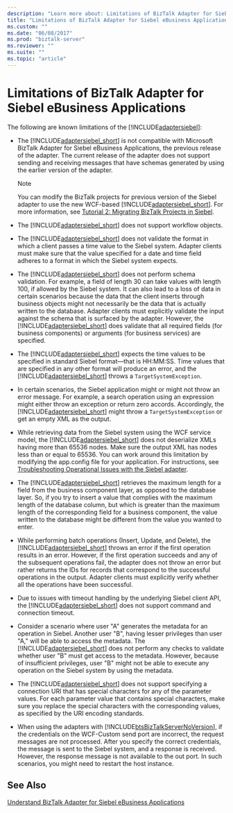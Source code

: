 ```yaml
---
description: "Learn more about: Limitations of BizTalk Adapter for Siebel eBusiness Applications"
title: "Limitations of BizTalk Adapter for Siebel eBusiness Applications"
ms.custom: ""
ms.date: "06/08/2017"
ms.prod: "biztalk-server"
ms.reviewer: ""
ms.suite: ""
ms.topic: "article"
---
```

# Limitations of BizTalk Adapter for Siebel eBusiness Applications
The following are known limitations of the [!INCLUDE[adaptersiebel](../../includes/adaptersiebel-md.md)]:  
  
- The [!INCLUDE[adaptersiebel_short](../../includes/adaptersiebel-short-md.md)] is not compatible with Microsoft BizTalk Adapter for Siebel eBusiness Applications, the previous release of the adapter. The current release of the adapter does not support sending and receiving messages that have schemas generated by using the earlier version of the adapter.  
  
  > [!NOTE]
  >  You can modify the BizTalk projects for previous version of the Siebel adapter to use the new WCF-based [!INCLUDE[adaptersiebel_short](../../includes/adaptersiebel-short-md.md)]. For more information, see [Tutorial 2: Migrating BizTalk Projects in Siebel](tutorial-2-migrating-biztalk-projects-in-siebel.md).  
  
- The [!INCLUDE[adaptersiebel_short](../../includes/adaptersiebel-short-md.md)] does not support workflow objects.  
  
- The [!INCLUDE[adaptersiebel_short](../../includes/adaptersiebel-short-md.md)] does not validate the format in which a client passes a time value to the Siebel system. Adapter clients must make sure that the value specified for a date and time field adheres to a format in which the Siebel system expects.  
  
- The [!INCLUDE[adaptersiebel_short](../../includes/adaptersiebel-short-md.md)] does not perform schema validation. For example, a field of length 30 can take values with length 100, if allowed by the Siebel system. It can also lead to a loss of data in certain scenarios because the data that the client inserts through business objects might not necessarily be the data that is actually written to the database. Adapter clients must explicitly validate the input against the schema that is surfaced by the adapter. However, the [!INCLUDE[adaptersiebel_short](../../includes/adaptersiebel-short-md.md)] does validate that all required fields (for business components) or arguments (for business services) are specified.  
  
- The [!INCLUDE[adaptersiebel_short](../../includes/adaptersiebel-short-md.md)] expects the time values to be specified in standard Siebel format—that is HH:MM:SS. Time values that are specified in any other format will produce an error, and the [!INCLUDE[adaptersiebel_short](../../includes/adaptersiebel-short-md.md)] throws a `TargetSystemException`.  
  
- In certain scenarios, the Siebel application might or might not throw an error message. For example, a search operation using an expression might either throw an exception or return zero accords. Accordingly, the [!INCLUDE[adaptersiebel_short](../../includes/adaptersiebel-short-md.md)] might throw a `TargetSystemException` or get an empty XML as the output.  
  
- While retrieving data from the Siebel system using the WCF service model, the [!INCLUDE[adaptersiebel_short](../../includes/adaptersiebel-short-md.md)] does not deserialize XMLs having more than 65536 nodes. Make sure the output XML has nodes less than or equal to 65536. You can work around this limitation by modifying the app.config file for your application. For instructions, see [Troubleshooting Operational Issues with the Siebel adapter](../../adapters-and-accelerators/adapter-siebel/troubleshoot-operational-issues-with-the-siebel-adapter.md).  
  
- The [!INCLUDE[adaptersiebel_short](../../includes/adaptersiebel-short-md.md)] retrieves the maximum length for a field from the business component layer, as opposed to the database layer. So, if you try to insert a value that complies with the maximum length of the database column, but which is greater than the maximum length of the corresponding field for a business component, the value written to the database might be different from the value you wanted to enter.  
  
- While performing batch operations (Insert, Update, and Delete), the [!INCLUDE[adaptersiebel_short](../../includes/adaptersiebel-short-md.md)] throws an error if the first operation results in an error. However, if the first operation succeeds and any of the subsequent operations fail, the adapter does not throw an error but rather returns the IDs for records that correspond to the successful operations in the output. Adapter clients must explicitly verify whether all the operations have been successful.  
  
- Due to issues with timeout handling by the underlying Siebel client API, the [!INCLUDE[adaptersiebel_short](../../includes/adaptersiebel-short-md.md)] does not support command and connection timeout.  
  
- Consider a scenario where user "A" generates the metadata for an operation in Siebel. Another user "B", having lesser privileges than user "A," will be able to access the metadata. The [!INCLUDE[adaptersiebel_short](../../includes/adaptersiebel-short-md.md)] does not perform any checks to validate whether user "B" must get access to the metadata. However, because of insufficient privileges, user "B" might not be able to execute any operation on the Siebel system by using the metadata.  
  
- The [!INCLUDE[adaptersiebel_short](../../includes/adaptersiebel-short-md.md)] does not support specifying a connection URI that has special characters for any of the parameter values. For each parameter value that contains special characters, make sure you replace the special characters with the corresponding values, as specified by the URI encoding standards.  
  
- When using the adapters with [!INCLUDE[btsBizTalkServerNoVersion](../../includes/btsbiztalkservernoversion-md.md)], if the credentials on the WCF-Custom send port are incorrect, the request messages are not processed. After you specify the correct credentials, the message is sent to the Siebel system, and a response is received. However, the response message is not available to the out port. In such scenarios, you might need to restart the host instance.  
  
## See Also  
 [Understand BizTalk Adapter for Siebel eBusiness Applications](../../adapters-and-accelerators/adapter-siebel/understand-biztalk-adapter-for-siebel-ebusiness-applications.md)
